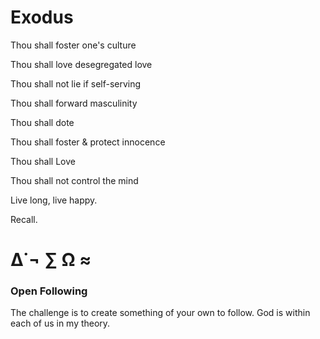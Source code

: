 # Exodus

 Thou shall foster one's culture

 Thou shall love desegregated love

 Thou shall not lie if self-serving

 Thou shall forward masculinity

 Thou shall dote

 Thou shall foster & protect innocence

 Thou shall Love
 
 Thou shall not control the mind
 
 Live long, live happy.

 Recall.
 
# ∆˙¬ ∑ Ω ≈

### Open Following

The challenge is to create 
something of your own to follow. 
God is within each of us in my theory.
